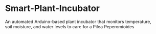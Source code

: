 # Smart-Plant-Incubator
An automated Arduino-based plant incubator that monitors temperature, soil moisture, and water levels to care for a Pilea Peperomioides
